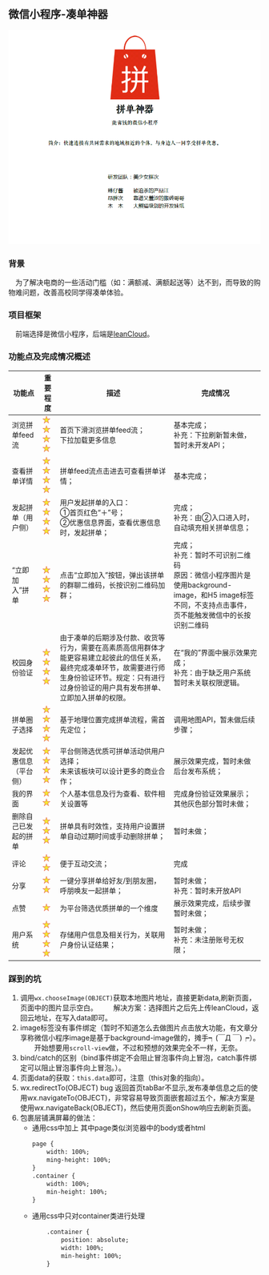 ## 微信小程序-凑单神器
![inroduce](./pictures/introduce.png)
### 背景
&emsp;为了解决电商的一些活动门槛（如：满额减、满额起送等）达不到，而导致的购物难问题，改善高校同学得凑单体验。
### 项目框架
&emsp;前端选择是微信小程序，后端是[leanCloud](https://leancloud.cn/)。
### 功能点及完成情况概述
| 功能点 | 重要程度 | 描述 | 完成情况 |
| --- | --- | --- |---|
| 浏览拼单feed流 | ![star](./pictures/star.png) ![star](./pictures/star.png) ![star](./pictures/star.png) ![star](./pictures/star.png) | 首页下滑浏览拼单feed流；<br/>下拉加载更多信息 | 基本完成；<br/>补充：下拉刷新暂未做，暂时未开发API； |
| 查看拼单详情 | ![star](./pictures/star.png) ![star](./pictures/star.png) ![star](./pictures/star.png) ![star](./pictures/star.png) | 拼单feed流点击进去可查看拼单详情； | 基本完成； |
| 发起拼单（用户侧） | ![star](./pictures/star.png) ![star](./pictures/star.png) ![star](./pictures/star.png) ![star](./pictures/star.png) | 用户发起拼单的入口：<br/>①首页红色“＋”号；<br/>②优惠信息界面，查看优惠信息时，发起拼单； | 完成；<br/>补充：由②入口进入时，自动填充相关拼单信息； |
| “立即加入”拼单 | ![star](./pictures/star.png) ![star](./pictures/star.png) ![star](./pictures/star.png) ![star](./pictures/star.png) | 点击“立即加入”按钮，弹出该拼单的群聊二维码，长按识别二维码加群； | 完成；<br/>补充：暂时不可识别二维码<br/>原因：微信小程序图片是使用background-image，和H5 image标签不同，不支持点击事件，页不能触发微信中的长按识别二维码 |
| 校园身份验证 | ![star](./pictures/star.png) ![star](./pictures/star.png) ![star](./pictures/star.png) ![star](./pictures/star.png) | 由于凑单的后期涉及付款、收货等行为，需要在高素质高信用群体才能更容易建立起彼此的信任关系，最终完成凑单环节，故需要进行师生身份验证环节。规定：只有进行过身份验证的用户具有发布拼单、立即加入拼单的权限。 | 在“我的”界面中展示效果完成；<br/>补充：由于缺乏用户系统暂时未关联权限逻辑。 |
| 拼单圈子选择 | ![star](./pictures/star.png) ![star](./pictures/star.png) ![star](./pictures/star.png) ![star](./pictures/star.png) | 基于地理位置完成拼单流程，需首先定位； | 调用地图API，暂未做后续步骤； |
| 发起优惠信息（平台侧） | ![star](./pictures/star.png) ![star](./pictures/star.png) ![star](./pictures/star.png) ![star](./pictures/star.png) | 平台侧筛选优质可拼单活动供用户选择；<br/>未来该板块可以设计更多的商业合作； | 展示效果完成，暂时未做后台发布系统； |
| 我的界面 | ![star](./pictures/star.png) ![star](./pictures/star.png) | 个人基本信息及行为查看、软件相关设置等 | 完成身份验证效果展示；<br/>其他灰色部分暂时未做； |
| 删除自己已发起的拼单 | ![star](./pictures/star.png) ![star](./pictures/star.png) ![star](./pictures/star.png) | 拼单具有时效性，支持用户设置拼单自动过期时间或手动删除拼单； | 暂时未做； |
| 评论 | ![star](./pictures/star.png) ![star](./pictures/star.png) | 便于互动交流； | 完成 |
| 分享 | ![star](./pictures/star.png) ![star](./pictures/star.png) | 一键分享拼单给好友/到朋友圈，呼朋唤友一起拼单； | 暂时未做；<br/>补充：暂时未开放API |
| 点赞 | ![star](./pictures/star.png) | 为平台筛选优质拼单的一个维度 | 展示效果完成，后续步骤暂时未做； |
| 用户系统 | ![star](./pictures/star.png) ![star](./pictures/star.png) ![star](./pictures/star.png) ![star](./pictures/star.png) | 存储用户信息及相关行为，关联用户身份认证结果； | 暂时未做；<br/>补充：未注册账号无权限； |
### 踩到的坑
1. 调用`wx.chooseImage(OBJECT)`获取本地图片地址，直接更新data,刷新页面，页面中的图片显示空白。
&emsp;&emsp;解决方案：选择图片之后先上传leanCloud，返回云地址，在写入data即可。
2. image标签没有事件绑定（暂时不知道怎么去做图片点击放大功能，有文章分享称微信小程序image是基于background-image做的，摊手┑(￣Д ￣)┍）。
&emsp;&emsp;开始想要用`scroll-view`做，不过和预想的效果完全不一样，无奈。
3. bind/catch的区别（bind事件绑定不会阻止冒泡事件向上冒泡，catch事件绑定可以阻止冒泡事件向上冒泡。）。
4. 页面data的获取：`this.data`即可，注意（this对象的指向）。
5. wx.redirectTo(OBJECT) bug 返回首页tabBar不显示,发布凑单信息之后的使用wx.navigateTo(OBJECT)，非常容易导致页面嵌套超过五个，解决方案是使用wx.navigateBack(OBJECT)，然后使用页面onShow响应去刷新页面。
6. 包裹层铺满屏幕的做法：
    - 通用css中加上 其中page类似浏览器中的body或者html    
        ```
        page {
            width: 100%;
            ming-height: 100%;
        }
        .container {
            width: 100%;
            min-height: 100%;
        }
        ```
    - 通用css中只对container类进行处理    
        ```
            .container {
                position: absolute;
                width: 100%;
                min-height: 100%;
            }
        ```